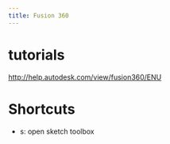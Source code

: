 ```yaml
---
title: Fusion 360
---
```


# tutorials
<http://help.autodesk.com/view/fusion360/ENU>

# Shortcuts
- s: open sketch toolbox
